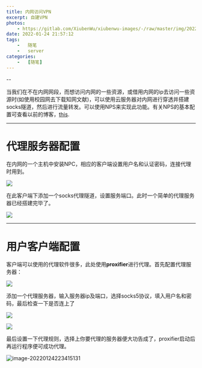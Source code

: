 ```yaml
---
title: 内网访问VPN
excerpt: 自建VPN
photos:
	- https://gitlab.com/XiubenWu/xiubenwu-images/-/raw/master/img/20220124npsvpn0.png
date: 2022-01-24 21:57:12
tags:
	-	随笔
	-	server
categories:
	-	[随笔]
---
```




--

当我们在不在内网网段，而想访问内网的一些资源，或借用内网的ip去访问一些资源时(如使用校园网去下载知网文献)，可以使用云服务器对内网进行穿透并搭建socks隧道，然后进行流量转发。可以使用NPS来实现此功能。有关NPS的基本配置可查看以前的博客，[this](https://www.xiubenwu.top/2021/06/27/NPS%E6%90%AD%E5%BB%BA/).



---



# 代理服务器配置

在内网的一个主机中安装NPC，相应的客户端设置用户名和认证密码，连接代理时用到。

![](https://gitlab.com/XiubenWu/xiubenwu-images/-/raw/master/img/20220124npsvpn1.png)

在此客户端下添加一个socks代理隧道，设置服务端口。此时一个简单的代理服务器已经搭建完毕了。

![](https://gitlab.com/XiubenWu/xiubenwu-images/-/raw/master/img/20220124npsvpn2.png)



---



# 用户客户端配置

客户端可以使用的代理软件很多，此处使用**proxifier**进行代理。首先配置代理服务器：

![](https://gitlab.com/XiubenWu/xiubenwu-images/-/raw/master/img/20220124npsvpn3.png)

添加一个代理服务器，输入服务器ip及端口，选择socks5协议，填入用户名和密码，最后检查一下是否连上了

![](https://gitlab.com/XiubenWu/xiubenwu-images/-/raw/master/img/20220124npsvpn4.png)

![](https://gitlab.com/XiubenWu/xiubenwu-images/-/raw/master/img/20220124npsvpn5.png)

最后设置一下代理规则，选择上你要代理的服务器便大功告成了，proxifier启动后再运行程序便可成功代理。

![image-20220124223415131](https://gitlab.com/XiubenWu/xiubenwu-images/-/raw/master/img/20220124npsvpn6.png)



